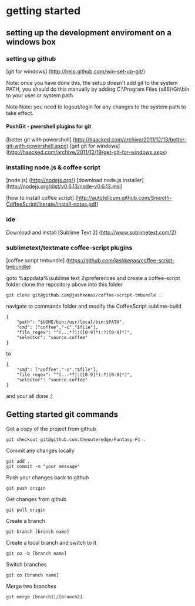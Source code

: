 # getting started

## setting up the development enviroment on a windows box

### setting up github
[git for windows] (http://help.github.com/win-set-up-git/)

Note: once you have done this, the setup doesn't add git to the system PATH, you should do this manually by adding C:\Program Files (x86)\Git\bin to your user or system path

Note Note: you need to logout/login for any changes to the system path to take effect.


#### PoshGit - pwershell plugins for git
[better git with powershell] (http://haacked.com/archive/2011/12/13/better-git-with-powershell.aspx)
[get git for windows] (http://haacked.com/archive/2011/12/19/get-git-for-windows.aspx)


### installing node.js & coffee script
[node.js] (http://nodejs.org/)
[download node.js installer] (http://nodejs.org/dist/v0.6.13/node-v0.6.13.msi)

[how to install coffee script] (http://autotelicum.github.com/Smooth-CoffeeScript/literate/install-notes.pdf)


### ide
Download and install [Sublime Text 2] (http://www.sublimetext.com/2)


### sublimetext/textmate coffee-script plugins 
[coffee script tmbundle] (https://github.com/jashkenas/coffee-script-tmbundle)

goto %appdata%\sublime text 2\preferences and create a coffee-script folder
clone the repository above into this folder 
	
	git clone git@github.com@jashkenas/coffee-script-tmbundle .

navigate to commands folder and modify the CoffeeScript.sublime-build
	
	{
		"path": "$HOME/bin:/usr/local/bin:$PATH",
		"cmd": ["coffee","-c","$file"],
		"file_regex": "^(...*?):([0-9]*):?([0-9]*)",
		"selector": "source.coffee"
	}
to
	
	{
		"cmd": ["coffee","-c","$file"],
		"file_regex": "^(...*?):([0-9]*):?([0-9]*)",
		"selector": "source.coffee"
	}

and your all done :)


## Getting started git commands

Get a copy of the project from github

	git checkout git@github.com:theouteredge/Fantasy-F1 .

Commit any changes locally

	git add .
	git commit -m "your message"

Push your changes back to github

	git push origin

Get changes from github

	git pull origin

Create a branch

	git branch [branch name]

Create a local branch and switch to it

	git co -b [branch name]

Switch branches

	git co [branch name]

Merge two branches

	git merge [branch1]/[branch2]